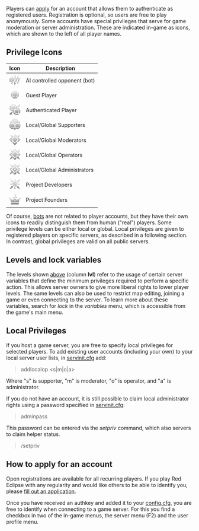 Players can [apply](https://redeclipse.net/apply) for an account that allows them to authenticate as registered users. Registration is optional, so users are free to play anonymously. Some accounts have special privileges that serve for game moderation or server administration. These are indicated in-game as icons, which are shown to the left of all player names.

## Privilege Icons

Icon | Description |
-----|--------------
| <img src="images/privs/bot.png" width="32px" height="32px" /> | AI controlled opponent (bot) |
| <img src="images/privs/none.png" width="32px" height="32px" /> | Guest Player |
| <img src="images/privs/player.png" width="32px" height="32px" /> | Authenticated Player |
| <img src="images/privs/supporter.png" width="32px" height="32px" /> | Local/Global Supporters |
| <img src="images/privs/moderator.png" width="32px" height="32px" /> | Local/Global Moderators |
| <img src="images/privs/operator.png" width="32px" height="32px" /> | Local/Global Operators |
| <img src="images/privs/administrator.png" width="32px" height="32px" /> | Local/Global Administrators |
| <img src="images/privs/developer.png" width="32px" height="32px" /> | Project Developers |
| <img src="images/privs/founder.png" width="32px" height="32px" /> | Project Founders |

Of course, [bots](Bots) are not related to player accounts, but they have their own icons to readily distinguish them from human ("real") players. Some privilege levels can be either local or global. Local privileges are given to registered players on specific servers, as described in a following section. In contrast, global privileges are valid on all public servers.

## Levels and lock variables

The levels shown [above](#privilege-icons) (column **lvl**) refer to the usage of certain server variables that define the minimum privileges required to perform a specific action. This allows server owners to give more liberal rights to lower player levels. The same levels can also be used to restrict map editing, joining a game or even connecting to the server. To learn more about these variables, search for *lock* in the *variables* menu, which is accessible from the game's main menu.

## Local Privileges

If you host a game server, you are free to specify local privileges for selected players. To add existing user accounts (including your own) to your local server user lists, in [servinit.cfg](Server_Setup#Configuration_Files) add:

> addlocalop <handle> <s|m|o|a>

Where "s" is supporter, "m" is moderator, "o" is operator, and "a" is administrator.

If you do not have an account, it is still possible to claim local administrator rights using a password specified in [servinit.cfg](Server_Setup#Configuration_Files):

> adminpass <password> 

This password can be entered via the *setpriv* command, which also servers to claim helper status.

> /setpriv <password>

## How to apply for an account

Open registrations are available for all recurring players. If you play Red Eclipse with any regularity and would like others to be able to identify you, please [fill out an application](https://redeclipse.net/apply).

Once you have received an authkey and added it to your [config.cfg](Game-Settings#config.cfg), you are free to identify when connecting to a game server. For this you find a checkbox in two of the in-game menus, the server menu (F2) and the user profile menu.
